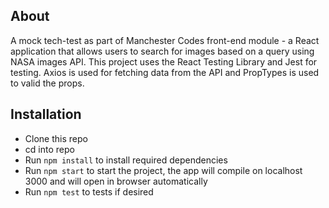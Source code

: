 ## About

A mock tech-test as part of Manchester Codes front-end module - a React application that allows users to search for images based on a query using NASA images API. This project uses the React Testing Library and Jest for testing. Axios is used for fetching data from the API and PropTypes is used to valid the props.

## Installation

- Clone this repo
- cd into repo
- Run `npm install` to install required dependencies
- Run `npm start` to start the project, the app will compile on localhost 3000 and will open in browser automatically
- Run `npm test` to tests if desired
